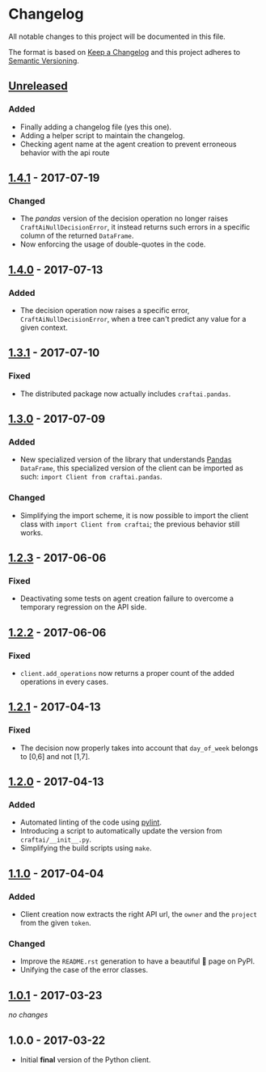 # Changelog #

All notable changes to this project will be documented in this file.

The format is based on [Keep a Changelog](http://keepachangelog.com/en/1.0.0/)
and this project adheres to [Semantic Versioning](http://semver.org/spec/v2.0.0.html).

## [Unreleased](https://github.com/craft-ai/craft-ai-client-python/compare/v1.4.1...HEAD) ##
### Added ###
- Finally adding a changelog file (yes this one).
- Adding a helper script to maintain the changelog.
- Checking agent name at the agent creation to prevent erroneous behavior with the api route

## [1.4.1](https://github.com/craft-ai/craft-ai-client-python/compare/v1.4.0...v1.4.1) - 2017-07-19 ##
### Changed ###
- The _pandas_ version of the decision operation no longer raises `CraftAiNullDecisionError`, it instead returns such errors in a specific column of the returned `DataFrame`.
- Now enforcing the usage of double-quotes in the code.

## [1.4.0](https://github.com/craft-ai/craft-ai-client-python/compare/v1.3.1...v1.4.0) - 2017-07-13 ##
### Added ###
- The decision operation now raises a specific error, `CraftAiNullDecisionError`, when a tree can't predict any value for a given context.

## [1.3.1](https://github.com/craft-ai/craft-ai-client-python/compare/v1.3.0...v1.3.1) - 2017-07-10 ##
### Fixed ###
- The distributed package now actually includes `craftai.pandas`.

## [1.3.0](https://github.com/craft-ai/craft-ai-client-python/compare/v1.2.3...v1.3.0) - 2017-07-09 ##
### Added ###
- New specialized version of the library that understands [Pandas](https://pandas.pydata.org) `DataFrame`, this specialized version of the client can be imported as such: `import Client from craftai.pandas`.

### Changed ###
- Simplifying the import scheme, it is now possible to import the client class with `import Client from craftai`; the previous behavior still works.

## [1.2.3](https://github.com/craft-ai/craft-ai-client-python/compare/v1.2.2...v1.2.3) - 2017-06-06 ##
### Fixed ###
- Deactivating some tests on agent creation failure to overcome a temporary regression on the API side.

## [1.2.2](https://github.com/craft-ai/craft-ai-client-python/compare/v1.2.1...v1.2.2) - 2017-06-06 ##
### Fixed ###
- `client.add_operations` now returns a proper count of the added operations in every cases.

## [1.2.1](https://github.com/craft-ai/craft-ai-client-python/compare/v1.2.0...v1.2.1) - 2017-04-13 ##
### Fixed ###
- The decision now properly takes into account that `day_of_week` belongs to [0,6] and not [1,7].

## [1.2.0](https://github.com/craft-ai/craft-ai-client-python/compare/v1.1.0...v1.2.0) - 2017-04-13 ##
### Added ###
- Automated linting of the code using [pylint](https://www.pylint.org).
- Introducing a script to automatically update the version from `craftai/__init__.py`.
- Simplifying the build scripts using `make`.

## [1.1.0](https://github.com/craft-ai/craft-ai-client-python/compare/v1.0.1...v1.1.0) - 2017-04-04 ##
### Added ###
- Client creation now extracts the right API url, the `owner` and the `project` from the given `token`.

### Changed ###
- Improve the `README.rst` generation to have a beautiful :lipstick: page on PyPI.
- Unifying the case of the error classes.

## [1.0.1](https://github.com/craft-ai/craft-ai-client-python/compare/v1.0.1...v1.0.0) - 2017-03-23 ##
_no changes_

## 1.0.0 - 2017-03-22 ##
- Initial **final** version of the Python client.
